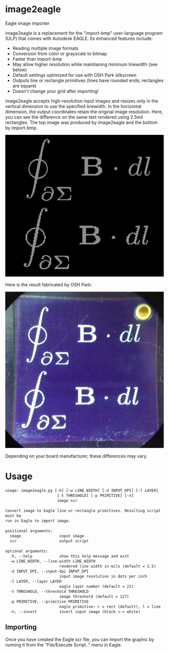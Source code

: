 # image2eagle
Eagle image importer

image2eagle is a replacement for the "import-bmp" user-language program (ULP) that comes with Autodesk EAGLE.  Its enhanced features include:
* Reading multiple image formats
* Conversion from color or grayscale to bitmap
* Faster than import-bmp
* May allow higher resolution while maintianing minimum linewidth (see below)
* Default settings optimized for use with OSH Park silkscreen
* Outputs line or rectangle primitives (lines have rounded ends; rectangles are square)
* Doesn't change your grid after importing!

image2eagle accepts high-resolution input images and resizes only in the vertical dimension to use the specified linewidth.  In the horizontal dimension, the output coordinates retain the original image resolution.  Here, you can see the difference on the same text rendered using 2.5mil rectangles.  The top image was produced by image2eagle and the bottom by import-bmp.  

![400 DPI comparison](/docs/400dpi_comparison.png)

Here is the result fabricated by OSH Park:

![OSH Park Sample](/docs/pcb_art_proof.jpg)

Depending on your board manufacturer, these differences may vary.

# Usage
    usage: image2eagle.py [-h] [-w LINE_WIDTH] [-d INPUT_DPI] [-l LAYER]
                           [-t THRESHOLD] [-p PRIMITIVE] [-n]
                           image scr

    Convert image to Eagle line or rectangle primitives. Resulting script must be
    run in Eagle to import image.

    positional arguments:
      image                 input image
      scr                   output script

    optional arguments:
      -h, --help            show this help message and exit
      -w LINE_WIDTH, --line-width LINE_WIDTH
                            rendered line width in mils (default = 2.5)
      -d INPUT_DPI, --input-dpi INPUT_DPI
                            input image resolution in dots per inch
      -l LAYER, --layer LAYER
                            eagle layer number (default = 21)
      -t THRESHOLD, --threshold THRESHOLD
                            image threshold (default = 127)
      -p PRIMITIVE, --primitive PRIMITIVE
                            eagle primitive: r = rect (default), l = line
      -n, --invert          invert input image (black <-> white)

## Importing
Once you have created the Eagle scr file, you can import the graphic by running it from the "File/Execute Script.." menu in Eagle.
